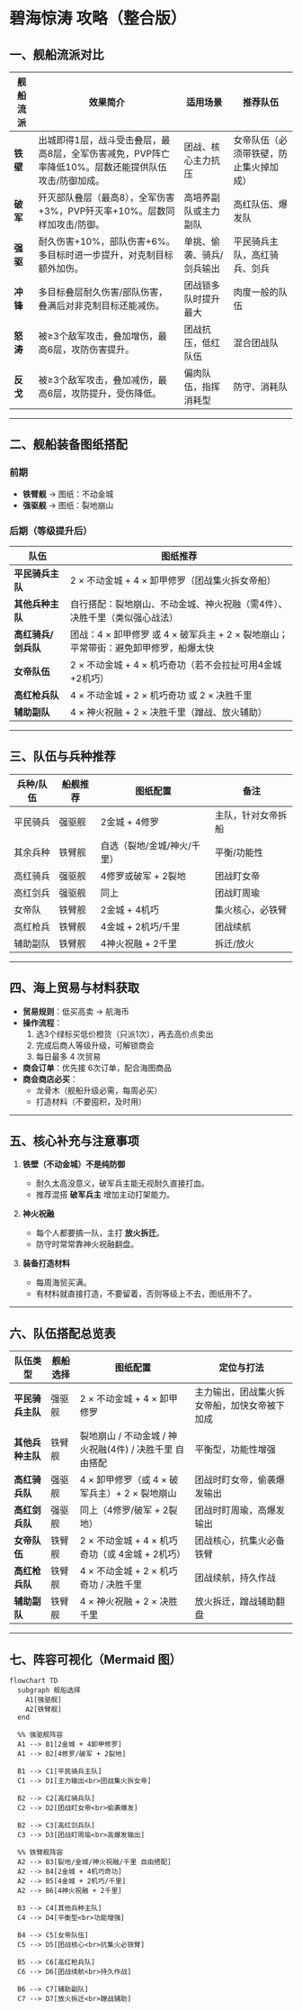 # 碧海惊涛 攻略（整合版）

## 一、舰船流派对比

| 舰船流派 | 效果简介 | 适用场景 | 推荐队伍 |
|----------|-----------|-----------|-----------|
| **铁壁** | 出城即得1层，战斗受击叠层，最高8层，全军伤害减免，PVP阵亡率降低10%。层数还能提供队伍攻击/防御加成。 | 团战、核心主力抗压 | 女帝队伍（必须带铁壁，防止集火掉加成） |
| **破军** | 歼灭部队叠层（最高8），全军伤害+3%，PVP歼灭率+10%。层数同样加攻击/防御。 | 高培养副队或主力副队 | 高红队伍、爆发队 |
| **强驱** | 耐久伤害+10%，部队伤害+6%。多目标时进一步提升，对克制目标额外加伤。 | 单挑、偷袭、骑兵/剑兵输出 | 平民骑兵主队，高红骑兵、剑兵 |
| **冲锋** | 多目标叠层耐久伤害/部队伤害，叠满后对非克制目标还能减伤。 | 团战锁多队时提升最大 | 肉度一般的队伍 |
| **怒涛** | 被≥3个敌军攻击，叠加增伤，最高6层，攻防伤害提升。 | 团战抗压，低红队伍 | 混合团战队 |
| **反戈** | 被≥3个敌军攻击，叠加减伤，最高6层，攻防提升，受伤降低。 | 偏肉队伍，指挥消耗型 | 防守、消耗队 |

---

## 二、舰船装备图纸搭配

### 前期
- **铁臂舰** → 图纸：不动金城  
- **强驱舰** → 图纸：裂地崩山  

### 后期（等级提升后）

| 队伍 | 图纸推荐 |
|------|-----------|
| **平民骑兵主队** | 2 × 不动金城 + 4 × 卸甲修罗（团战集火拆女帝船） |
| **其他兵种主队** | 自行搭配：裂地崩山、不动金城、神火祝融（需4件）、决胜千里（类似强心战法） |
| **高红骑兵/剑兵队** | 团战：4 × 卸甲修罗 或 4 × 破军兵主 + 2 × 裂地崩山；<br>平常带街：避免卸甲修罗，船爆太快 |
| **女帝队伍** | 2 × 不动金城 + 4 × 机巧奇功（若不会拉扯可用4金城+2机巧） |
| **高红枪兵队** | 4 × 不动金城 + 2 × 机巧奇功 或 2 × 决胜千里 |
| **辅助副队** | 4 × 神火祝融 + 2 × 决胜千里（蹭战、放火辅助） |

---

## 三、队伍与兵种推荐

| 兵种/队伍 | 船舰推荐 | 图纸配置 | 备注 |
|------------|-----------|-----------|-------|
| 平民骑兵 | 强驱舰 | 2金城 + 4修罗 | 主队，针对女帝拆船 |
| 其余兵种 | 铁臂舰 | 自选（裂地/金城/神火/千里） | 平衡/功能性 |
| 高红骑兵 | 强驱舰 | 4修罗或破军 + 2裂地 | 团战盯女帝 |
| 高红剑兵 | 强驱舰 | 同上 | 团战盯周瑜 |
| 女帝队 | 铁臂舰 | 2金城 + 4机巧 | 集火核心，必铁臂 |
| 高红枪兵 | 铁臂舰 | 4金城 + 2机巧/千里 | 团战续航 |
| 辅助副队 | 铁臂舰 | 4神火祝融 + 2千里 | 拆迁/放火 |

---

## 四、海上贸易与材料获取

- **贸易规则**：低买高卖 → 航海币  
- **操作流程**：
  1. 选3个绿标买低价橙货（只派1次），再去高价点卖出  
  2. 完成后商人等级升级，可解锁商会  
  3. 每日最多 4 次贸易  
- **商会订单**：优先接 6次订单，配合海图商品  
- **商会商店必买**：
  - 龙骨木（舰船升级必需，每周必买）  
  - 打造材料（不要囤积，及时用）  

---

## 五、核心补充与注意事项

1. **铁壁（不动金城）不是纯防御**  
   - 耐久太高没意义，破军兵主能无视耐久直接打血。  
   - 推荐混搭 **破军兵主** 增加主动打架能力。  

2. **神火祝融**  
   - 每个人都要搞一队，主打 **放火拆迁**。  
   - 防守时常常靠神火祝融翻盘。  

3. **装备打造材料**  
   - 每周海贸买满。  
   - 有材料就直接打造，不要留着，否则等级上不去，图纸用不了。  

---

## 六、队伍搭配总览表

| 队伍类型 | 舰船选择 | 图纸配置 | 定位与打法 |
|----------|-----------|-----------|-------------|
| **平民骑兵主队** | 强驱舰 | 2 × 不动金城 + 4 × 卸甲修罗 | 主力输出，团战集火拆女帝船，加快女帝被下加成 |
| **其他兵种主队** | 铁臂舰 | 裂地崩山 / 不动金城 / 神火祝融(4件) / 决胜千里 自由搭配 | 平衡型，功能性增强 |
| **高红骑兵队** | 强驱舰 | 4 × 卸甲修罗（或 4 × 破军兵主）+ 2 × 裂地崩山 | 团战时盯女帝，偷袭爆发输出 |
| **高红剑兵队** | 强驱舰 | 同上（4修罗/破军 + 2裂地） | 团战时盯周瑜，高爆发输出 |
| **女帝队伍** | 铁臂舰 | 2 × 不动金城 + 4 × 机巧奇功（或 4金城 + 2机巧） | 团战核心，抗集火必备铁臂 |
| **高红枪兵队** | 铁臂舰 | 4 × 不动金城 + 2 × 机巧奇功 / 决胜千里 | 团战续航，持久作战 |
| **辅助副队** | 铁臂舰 | 4 × 神火祝融 + 2 × 决胜千里 | 放火拆迁，蹭战辅助翻盘 |

---

## 七、阵容可视化（Mermaid 图）

```mermaid
flowchart TD
  subgraph 舰船选择
    A1[强驱舰]
    A2[铁臂舰]
  end

  %% 强驱舰阵容
  A1 --> B1[2金城 + 4卸甲修罗]
  A1 --> B2[4修罗/破军 + 2裂地]

  B1 --> C1[平民骑兵主队]
  C1 --> D1[主力输出<br>团战集火拆女帝]

  B2 --> C2[高红骑兵队]
  C2 --> D2[团战盯女帝<br>偷袭爆发]

  B2 --> C3[高红剑兵队]
  C3 --> D3[团战盯周瑜<br>高爆发输出]

  %% 铁臂舰阵容
  A2 --> B3[裂地/金城/神火祝融/千里 自由搭配]
  A2 --> B4[2金城 + 4机巧奇功]
  A2 --> B5[4金城 + 2机巧/千里]
  A2 --> B6[4神火祝融 + 2千里]

  B3 --> C4[其他兵种主队]
  C4 --> D4[平衡型<br>功能增强]

  B4 --> C5[女帝队伍]
  C5 --> D5[团战核心<br>抗集火必铁臂]

  B5 --> C6[高红枪兵队]
  C6 --> D6[团战续航<br>持久作战]

  B6 --> C7[辅助副队]
  C7 --> D7[放火拆迁<br>蹭战辅助]
